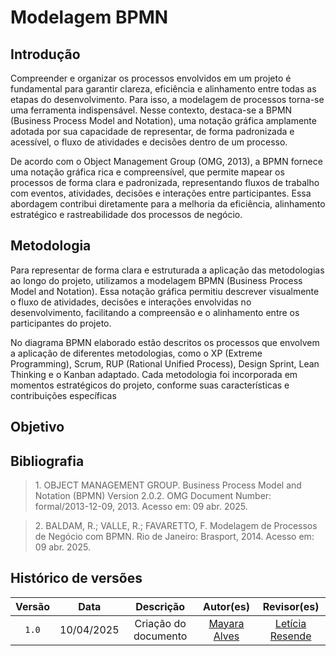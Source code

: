 # Modelagem BPMN

## Introdução

Compreender e organizar os processos envolvidos em um projeto é fundamental para garantir clareza, eficiência e alinhamento entre todas as etapas do desenvolvimento. Para isso, a modelagem de processos torna-se uma ferramenta indispensável. Nesse contexto, destaca-se a BPMN (Business Process Model and Notation), uma notação gráfica amplamente adotada por sua capacidade de representar, de forma padronizada e acessível, o fluxo de atividades e decisões dentro de um processo.

De acordo com o Object Management Group (OMG, 2013), a BPMN fornece uma notação gráfica rica e compreensível, que permite mapear os processos de forma clara e padronizada, representando fluxos de trabalho com eventos, atividades, decisões e interações entre participantes. Essa abordagem contribui diretamente para a melhoria da eficiência, alinhamento estratégico e rastreabilidade dos processos de negócio.

## Metodologia 

Para representar de forma clara e estruturada a aplicação das metodologias ao longo do projeto, utilizamos a modelagem BPMN (Business Process Model and Notation). Essa notação gráfica permitiu descrever visualmente o fluxo de atividades, decisões e interações envolvidas no desenvolvimento, facilitando a compreensão e o alinhamento entre os participantes do projeto.

No diagrama BPMN elaborado estão descritos os processos que envolvem a aplicação de diferentes metodologias, como o XP (Extreme Programming), Scrum, RUP (Rational Unified Process), Design Sprint, Lean Thinking e o Kanban adaptado. Cada metodologia foi incorporada em momentos estratégicos do projeto, conforme suas características e contribuições específicas

## Objetivo


## Bibliografia 

> <p id="1">1. OBJECT MANAGEMENT GROUP. Business Process Model and Notation (BPMN) Version 2.0.2. OMG Document Number: formal/2013-12-09, 2013. Acesso em: 09 abr. 2025.
</p>

> <p id="1">2. BALDAM, R.; VALLE, R.; FAVARETTO, F. Modelagem de Processos de Negócio com BPMN. Rio de Janeiro: Brasport, 2014. Acesso em: 09 abr. 2025.
</p>

## Histórico de versões
| Versão  |    Data    |      Descrição             |                  Autor(es)            |                  Revisor(es)            |
|:-----: | :--------: | :-----------------------: | :------------------------------: | :--------------------------------------------: |
|`1.0`  | 10/04/2025 |  Criação do documento  | [Mayara Alves](https://github.com/Mayara-tech)| [Letícia Resende](https://github.com/LeticiaResende23)|
